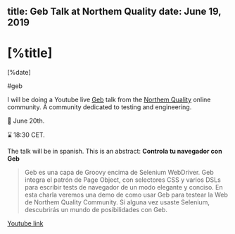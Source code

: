 title: Geb Talk at Northem Quality
date: June 19, 2019
---

# [%title]

[%date]

#geb

I will be doing a Youtube live [Geb](https://gebish.org) talk from the [Northem Quality](https://northemquality.github.io">) online community. A community dedicated to testing and engineering.

📅 June 20th.

⌛️ 18:30 CET.

The talk will be in spanish. This is an abstract:
**Controla tu navegador con Geb**

> Geb es una capa de Groovy encima de Selenium WebDriver. Geb integra el patrón de Page Object, con selectores CSS y varios DSLs para escribir tests de navegador de un modo elegante y conciso. En esta charla veremos una demo de como usar Geb para testear la Web de Northem Quality Community. Si alguna vez usaste Selenium, descubrirás un mundo de posibilidades con Geb.

[Youtube link](https://youtu.be/00bqYXNKH18)

